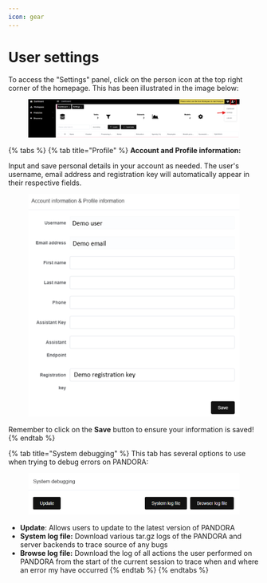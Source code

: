 ```yaml
---
icon: gear
---
```


# User settings

To access the "Settings" panel, click on the person icon at the top right corner of the homepage. This has been illustrated in the image below:&#x20;

<figure><img src="../../.gitbook/assets/UserSettings_how_to_access.png" alt=""><figcaption></figcaption></figure>

{% tabs %}
{% tab title="Profile" %}
**Account and Profile information:**

Input and save personal details in your account as needed. The user's username, email address and registration key will automatically appear in their respective fields.&#x20;

<figure><img src="../../.gitbook/assets/UserSettings_Account_information.png" alt=""><figcaption></figcaption></figure>

Remember to click on the **Save** button to ensure your information is saved!&#x20;
{% endtab %}

{% tab title="System debugging" %}
This tab has several options to use when trying to debug errors on PANDORA:&#x20;

<figure><img src="../../.gitbook/assets/UserSettings_debugging_tab.png" alt=""><figcaption></figcaption></figure>

* **Update**: Allows users to update to the latest version of PANDORA
* **System log file:** Download various tar.gz logs of the PANDORA and server backends to trace source of any bugs
* **Browse log file:** Download the log of all actions the user performed on PANDORA from the start of the current session to trace when and where an error my have occurred
{% endtab %}
{% endtabs %}
